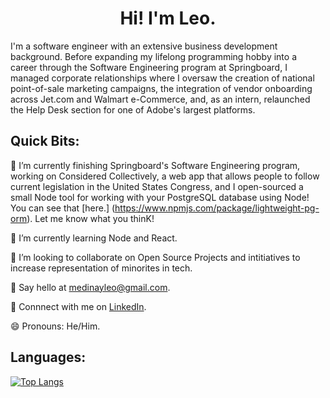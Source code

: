 # <div align="center">Hi! I'm Leo.</div>

I'm a software engineer with an extensive business development background. Before expanding my lifelong programming hobby into a career through the Software Engineering program at Springboard, I managed corporate relationships where I oversaw the creation of national point-of-sale marketing campaigns, the integration of vendor onboarding across Jet.com and Walmart e-Commerce, and, as an intern, relaunched the Help Desk section for one of Adobe's largest platforms.

## Quick Bits:

🔭 I’m currently finishing Springboard's Software Engineering program, working on Considered Collectively, a web app that allows people to follow current legislation in the United States Congress, and I open-sourced a small Node tool for working with your PostgreSQL database using Node! You can see that [here.] (https://www.npmjs.com/package/lightweight-pg-orm). Let me know what you thinK! 

🌱 I’m currently learning Node and React.

👯 I’m looking to collaborate on Open Source Projects and intitiatives to increase representation of minorites in tech. 

📧 Say hello at medinayleo@gmail.com.

💼 Connnect with me on [LinkedIn](https://www.linkedin.com/in/medinaleonardo/).

😄 Pronouns: He/Him.

## Languages:
[![Top Langs](https://github-readme-stats.vercel.app/api/top-langs/?username=Leomedina&layout=compact)](https://github.com/anuraghazra/github-readme-stats)


